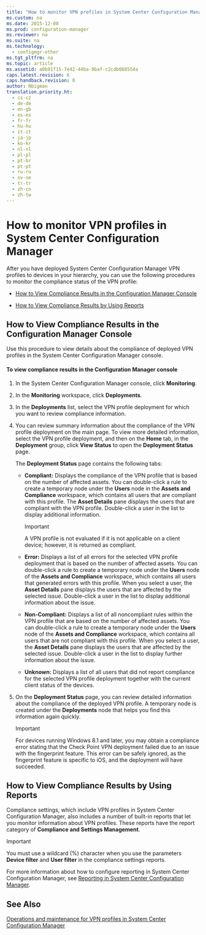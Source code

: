 ```yaml
---
title: "How to monitor VPN profiles in System Center Configuration Manager"
ms.custom: na
ms.date: 2015-12-08
ms.prod: configuration-manager
ms.reviewer: na
ms.suite: na
ms.technology: 
  - configmgr-other
ms.tgt_pltfrm: na
ms.topic: article
ms.assetid: a0b91f15-7e42-44ba-9baf-c2cdb068554a
caps.latest.revision: 6
caps.handback.revision: 0
author: Nbigman
translation.priority.ht: 
  - cs-cz
  - de-de
  - en-gb
  - es-es
  - fr-fr
  - hu-hu
  - it-it
  - ja-jp
  - ko-kr
  - nl-nl
  - pl-pl
  - pt-br
  - pt-pt
  - ru-ru
  - sv-se
  - tr-tr
  - zh-cn
  - zh-tw
---
```

# How to monitor VPN profiles in System Center Configuration Manager
After you have deployed System Center Configuration Manager VPN profiles to devices in your hierarchy, you can use the following procedures to monitor the compliance status of the VPN profile:  
  
-   [How to View Compliance Results in the Configuration Manager Console](#BKMK_console)  
  
-   [How to View Compliance Results by Using Reports](#BKMK_Reports)  
  
##  <a name="BKMK_console"></a> How to View Compliance Results in the Configuration Manager Console  
 Use this procedure to view details about the compliance of deployed VPN profiles in the System Center Configuration Manager console.  
  
#### To view compliance results in the Configuration Manager console  
  
1.  In the System Center Configuration Manager console, click **Monitoring**.  
  
2.  In the **Monitoring** workspace, click **Deployments**.  
  
3.  In the **Deployments** list, select the VPN profile deployment for which you want to review compliance information.  
  
4.  You can review summary information about the compliance of the VPN profile deployment on the main page. To view more detailed information, select the VPN profile deployment, and then on the **Home** tab, in the **Deployment** group, click **View Status** to open the **Deployment Status** page.  
  
     The **Deployment Status** page contains the following tabs:  
  
    -   **Compliant:** Displays the compliance of the VPN profile that is based on the number of affected assets. You can double-click a rule to create a temporary node under the **Users** node in the **Assets and Compliance** workspace, which contains all users that are compliant with this profile. The **Asset Details** pane displays the users that are compliant with the VPN profile. Double-click a user in the list to display additional information.  
  
        > [!IMPORTANT]  
        >  A VPN profile is not evaluated if it is not applicable on a client device; however, it is returned as compliant.  
  
    -   **Error:** Displays a list of all errors for the selected VPN profile deployment that is based on the number of affected assets. You can double-click a rule to create a temporary node under the **Users** node of the **Assets and Compliance** workspace, which contains all users that generated errors with this profile. When you select a user, the **Asset Details** pane displays the users that are affected by the selected issue. Double-click a user in the list to display additional information about the issue.  
  
    -   **Non-Compliant:** Displays a list of all noncompliant rules within the VPN profile that are based on the number of affected assets. You can double-click a rule to create a temporary node under the **Users** node of the **Assets and Compliance** workspace, which contains all users that are not compliant with this profile. When you select a user, the **Asset Details** pane displays the users that are affected by the selected issue. Double-click a user in the list to display further information about the issue.  
  
    -   **Unknown:** Displays a list of all users that did not report compliance for the selected VPN profile deployment together with the current client status of the devices.  
  
5.  On the **Deployment Status** page, you can review detailed information about the compliance of the deployed VPN profile. A temporary node is created under the **Deployments** node that helps you find this information again quickly.  
  
    > [!IMPORTANT]  
    >  For  devices running Windows 8.1 and later, you may obtain a compliance error stating that the  Check Point VPN deployment failed due to an issue with the fingerprint feature. This error can be safely ignored, as the fingerprint feature is specific to iOS, and the deployment will have succeeded.  
  
##  <a name="BKMK_Reports"></a> How to View Compliance Results by Using Reports  
 Compliance settings, which include VPN profiles in System Center Configuration Manager, also includes a number of built-in reports that let you monitor information about VPN profiles. These reports have the report category of **Compliance and Settings Management**.  
  
> [!IMPORTANT]  
>  You must use a wildcard (%) character when you use the parameters **Device filter** and **User filter** in the compliance settings reports.  
  
 For more information about how to configure reporting in System Center Configuration Manager, see [Reporting in System Center Configuration Manager](../../core/servers/manage/reporting.md).  
  
## See Also  
 [Operations and maintenance for VPN profiles in System Center Configuration Manager](../Topic/Operations%20and%20maintenance%20for%20VPN%20profiles%20in%20System%20Center%20Configuration%20Manager.md)